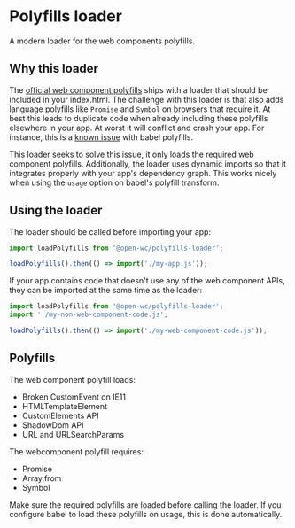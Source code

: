 # Polyfills loader

[//]: # (AUTO INSERT HEADER PREPUBLISH)

A modern loader for the web components polyfills.

## Why this loader
The [official web component polyfills](https://github.com/webcomponents/webcomponentsjs) ships with a loader that should be included in your index.html. The challenge with this loader is that also adds language polyfills like `Promise` and `Symbol` on browsers that require it. At best this leads to duplicate code when already including these polyfills elsewhere in your app. At worst it will conflict and crash your app. For instance, this is a [known issue](https://github.com/webcomponents/webcomponentsjs/issues/972) with babel polyfills.

This loader seeks to solve this issue, it only loads the required web component polyfills. Additionally, the loader uses dynamic imports so that it integrates properly with your app's dependency graph. This works nicely when using the `usage` option on babel's polyfill transform.

## Using the loader
The loader should be called before importing your app:

```javascript
import loadPolyfills from '@open-wc/polyfills-loader';

loadPolyfills().then(() => import('./my-app.js'));
```

If your app contains code that doesn't use any of the web component APIs, they can be imported at the same time as the loader:

```javascript
import loadPolyfills from '@open-wc/polyfills-loader';
import './my-non-web-component-code.js';

loadPolyfills().then(() => import('./my-web-component-code.js'));
```

## Polyfills
The web component polyfill loads:
- Broken CustomEvent on IE11
- HTMLTemplateElement
- CustomElements API
- ShadowDom API
- URL and URLSearchParams

The webcomponent polyfill requires:
- Promise
- Array.from
- Symbol

Make sure the required polyfills are loaded before calling the loader. If you configure babel to load these polyfills on usage, this is done automatically.

<script>
  export default {
    mounted() {
      const editLink = document.querySelector('.edit-link a');
      if (editLink) {
        const url = editLink.href;
        editLink.href = url.substr(0, url.indexOf('/master/')) + '/master/packages/polyfills-loader/README.md';
      }
    }
  }
</script>
